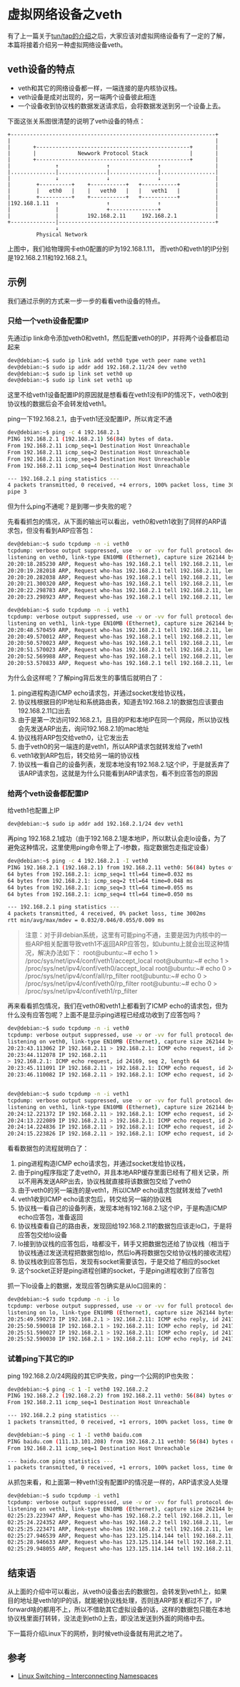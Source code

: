 # 虚拟网络设备之veth

有了上一篇关于[tun/tap的介绍](021_network_tun-tap.md)之后，大家应该对虚拟网络设备有了一定的了解，本篇将接着介绍另一种虚拟网络设备veth。

## veth设备的特点

* veth和其它的网络设备都一样，一端连接的是内核协议栈。
* veth设备是成对出现的，另一端两个设备彼此相连
* 一个设备收到协议栈的数据发送请求后，会将数据发送到另一个设备上去。

下面这张关系图很清楚的说明了veth设备的特点：
```
+----------------------------------------------------------------+
|                                                                |
|       +------------------------------------------------+       |
|       |             Newwork Protocol Stack             |       |
|       +------------------------------------------------+       |
|              ↑               ↑               ↑                 |
|..............|...............|...............|.................|
|              ↓               ↓               ↓                 |
|        +----------+    +-----------+   +-----------+           |
|        |   eth0   |    |   veth0   |   |   veth1   |           |
|        +----------+    +-----------+   +-----------+           |
|192.168.1.11  ↑               ↑               ↑                 |
|              |               +---------------+                 |
|              |         192.168.2.11     192.168.2.1            |
+--------------|-------------------------------------------------+
               ↓
         Physical Network
```
上图中，我们给物理网卡eth0配置的IP为192.168.1.11， 而veth0和veth1的IP分别是192.168.2.11和192.168.2.1。

## 示例
我们通过示例的方式来一步一步的看看veth设备的特点。

### 只给一个veth设备配置IP
先通过ip link命令添加veth0和veth1，然后配置veth0的IP，并将两个设备都启动起来
```bash
dev@debian:~$ sudo ip link add veth0 type veth peer name veth1
dev@debian:~$ sudo ip addr add 192.168.2.11/24 dev veth0
dev@debian:~$ sudo ip link set veth0 up
dev@debian:~$ sudo ip link set veth1 up
```
这里不给veth1设备配置IP的原因就是想看看在veth1没有IP的情况下，veth0收到协议栈的数据后会不会转发给veth1。

ping一下192.168.2.1，由于veth1还没配置IP，所以肯定不通
```bash
dev@debian:~$ ping -c 4 192.168.2.1
PING 192.168.2.1 (192.168.2.1) 56(84) bytes of data.
From 192.168.2.11 icmp_seq=1 Destination Host Unreachable
From 192.168.2.11 icmp_seq=2 Destination Host Unreachable
From 192.168.2.11 icmp_seq=3 Destination Host Unreachable
From 192.168.2.11 icmp_seq=4 Destination Host Unreachable

--- 192.168.2.1 ping statistics ---
4 packets transmitted, 0 received, +4 errors, 100% packet loss, time 3015ms
pipe 3
```

但为什么ping不通呢？是到哪一步失败的呢？

先看看抓包的情况，从下面的输出可以看出，veth0和veth1收到了同样的ARP请求包，但没有看到ARP应答包：
```bash
dev@debian:~$ sudo tcpdump -n -i veth0
tcpdump: verbose output suppressed, use -v or -vv for full protocol decode
listening on veth0, link-type EN10MB (Ethernet), capture size 262144 bytes
20:20:18.285230 ARP, Request who-has 192.168.2.1 tell 192.168.2.11, length 28
20:20:19.282018 ARP, Request who-has 192.168.2.1 tell 192.168.2.11, length 28
20:20:20.282038 ARP, Request who-has 192.168.2.1 tell 192.168.2.11, length 28
20:20:21.300320 ARP, Request who-has 192.168.2.1 tell 192.168.2.11, length 28
20:20:22.298783 ARP, Request who-has 192.168.2.1 tell 192.168.2.11, length 28
20:20:23.298923 ARP, Request who-has 192.168.2.1 tell 192.168.2.11, length 28

dev@debian:~$ sudo tcpdump -n -i veth1
tcpdump: verbose output suppressed, use -v or -vv for full protocol decode
listening on veth1, link-type EN10MB (Ethernet), capture size 262144 bytes
20:20:48.570459 ARP, Request who-has 192.168.2.1 tell 192.168.2.11, length 28
20:20:49.570012 ARP, Request who-has 192.168.2.1 tell 192.168.2.11, length 28
20:20:50.570023 ARP, Request who-has 192.168.2.1 tell 192.168.2.11, length 28
20:20:51.570023 ARP, Request who-has 192.168.2.1 tell 192.168.2.11, length 28
20:20:52.569988 ARP, Request who-has 192.168.2.1 tell 192.168.2.11, length 28
20:20:53.570833 ARP, Request who-has 192.168.2.1 tell 192.168.2.11, length 28
```
为什么会这样呢？了解ping背后发生的事情后就明白了：

1. ping进程构造ICMP echo请求包，并通过socket发给协议栈，
2. 协议栈根据目的IP地址和系统路由表，知道去192.168.2.1的数据包应该要由192.168.2.11口出去
3. 由于是第一次访问192.168.2.1，且目的IP和本地IP在同一个网段，所以协议栈会先发送ARP出去，询问192.168.2.1的mac地址
4. 协议栈将ARP包交给veth0，让它发出去
5. 由于veth0的另一端连的是veth1，所以ARP请求包就转发给了veth1
6. veth1收到ARP包后，转交给另一端的协议栈
7. 协议栈一看自己的设备列表，发现本地没有192.168.2.1这个IP，于是就丢弃了该ARP请求包，这就是为什么只能看到ARP请求包，看不到应答包的原因

### 给两个veth设备都配置IP

给veth1也配置上IP
```bash
dev@debian:~$ sudo ip addr add 192.168.2.1/24 dev veth1
```

再ping 192.168.2.1成功（由于192.168.2.1是本地IP，所以默认会走lo设备，为了避免这种情况，这里使用ping命令带上了-I参数，指定数据包走指定设备）
```bash
dev@debian:~$ ping -c 4 192.168.2.1 -I veth0
PING 192.168.2.1 (192.168.2.1) from 192.168.2.11 veth0: 56(84) bytes of data.
64 bytes from 192.168.2.1: icmp_seq=1 ttl=64 time=0.032 ms
64 bytes from 192.168.2.1: icmp_seq=2 ttl=64 time=0.048 ms
64 bytes from 192.168.2.1: icmp_seq=3 ttl=64 time=0.055 ms
64 bytes from 192.168.2.1: icmp_seq=4 ttl=64 time=0.050 ms

--- 192.168.2.1 ping statistics ---
4 packets transmitted, 4 received, 0% packet loss, time 3002ms
rtt min/avg/max/mdev = 0.032/0.046/0.055/0.009 ms
```

> 注意：对于非debian系统，这里有可能ping不通，主要是因为内核中的一些ARP相关配置导致veth1不返回ARP应答包，如ubuntu上就会出现这种情况，解决办法如下：
> root@ubuntu:~# echo 1 > /proc/sys/net/ipv4/conf/veth1/accept_local
> root@ubuntu:~# echo 1 > /proc/sys/net/ipv4/conf/veth0/accept_local
> root@ubuntu:~# echo 0 > /proc/sys/net/ipv4/conf/all/rp_filter
> root@ubuntu:~# echo 0 > /proc/sys/net/ipv4/conf/veth0/rp_filter
> root@ubuntu:~# echo 0 > /proc/sys/net/ipv4/conf/veth1/rp_filter

再来看看抓包情况，我们在veth0和veth1上都看到了ICMP echo的请求包，但为什么没有应答包呢？上面不是显示ping进程已经成功收到了应答包吗？
```bash
dev@debian:~$ sudo tcpdump -n -i veth0
tcpdump: verbose output suppressed, use -v or -vv for full protocol decode
listening on veth0, link-type EN10MB (Ethernet), capture size 262144 bytes
20:23:43.113062 IP 192.168.2.11 > 192.168.2.1: ICMP echo request, id 24169, seq 1, length 64
20:23:44.112078 IP 192.168.2.11 
> 192.168.2.1: ICMP echo request, id 24169, seq 2, length 64
20:23:45.111091 IP 192.168.2.11 > 192.168.2.1: ICMP echo request, id 24169, seq 3, length 64
20:23:46.110082 IP 192.168.2.11 > 192.168.2.1: ICMP echo request, id 24169, seq 4, length 64


dev@debian:~$ sudo tcpdump -n -i veth1
tcpdump: verbose output suppressed, use -v or -vv for full protocol decode
listening on veth1, link-type EN10MB (Ethernet), capture size 262144 bytes
20:24:12.221372 IP 192.168.2.11 > 192.168.2.1: ICMP echo request, id 24174, seq 1, length 64
20:24:13.222089 IP 192.168.2.11 > 192.168.2.1: ICMP echo request, id 24174, seq 2, length 64
20:24:14.224836 IP 192.168.2.11 > 192.168.2.1: ICMP echo request, id 24174, seq 3, length 64
20:24:15.223826 IP 192.168.2.11 > 192.168.2.1: ICMP echo request, id 24174, seq 4, length 64
```
看看数据包的流程就明白了：

1. ping进程构造ICMP echo请求包，并通过socket发给协议栈，
2. 由于ping程序指定了走veth0，并且本地ARP缓存里面已经有了相关记录，所以不用再发送ARP出去，协议栈就直接将该数据包交给了veth0
3. 由于veth0的另一端连的是veth1，所以ICMP echo请求包就转发给了veth1
4. veth1收到ICMP echo请求包后，转交给另一端的协议栈
5. 协议栈一看自己的设备列表，发现本地有192.168.2.1这个IP，于是构造ICMP echo应答包，准备返回
6. 协议栈查看自己的路由表，发现回给192.168.2.11的数据包应该走lo口，于是将应答包交给lo设备
7. lo接到协议栈的应答包后，啥都没干，转手又把数据包还给了协议栈（相当于协议栈通过发送流程把数据包给lo，然后lo再将数据包交给协议栈的接收流程）
8. 协议栈收到应答包后，发现有socket需要该包，于是交给了相应的socket
9. 这个socket正好是ping进程创建的socket，于是ping进程收到了应答包


抓一下lo设备上的数据，发现应答包确实是从lo口回来的：
```bash
dev@debian:~$ sudo tcpdump -n -i lo
tcpdump: verbose output suppressed, use -v or -vv for full protocol decode
listening on lo, link-type EN10MB (Ethernet), capture size 262144 bytes
20:25:49.590273 IP 192.168.2.1 > 192.168.2.11: ICMP echo reply, id 24177, seq 1, length 64
20:25:50.590018 IP 192.168.2.1 > 192.168.2.11: ICMP echo reply, id 24177, seq 2, length 64
20:25:51.590027 IP 192.168.2.1 > 192.168.2.11: ICMP echo reply, id 24177, seq 3, length 64
20:25:52.590030 IP 192.168.2.1 > 192.168.2.11: ICMP echo reply, id 24177, seq 4, length 64
```
### 试着ping下其它的IP
ping 192.168.2.0/24网段的其它IP失败，ping一个公网的IP也失败：
```bash
dev@debian:~$ ping -c 1 -I veth0 192.168.2.2
PING 192.168.2.2 (192.168.2.2) from 192.168.2.11 veth0: 56(84) bytes of data.
From 192.168.2.11 icmp_seq=1 Destination Host Unreachable

--- 192.168.2.2 ping statistics ---
1 packets transmitted, 0 received, +1 errors, 100% packet loss, time 0ms

dev@debian:~$ ping -c 1 -I veth0 baidu.com
PING baidu.com (111.13.101.208) from 192.168.2.11 veth0: 56(84) bytes of data.
From 192.168.2.11 icmp_seq=1 Destination Host Unreachable

--- baidu.com ping statistics ---
1 packets transmitted, 0 received, +1 errors, 100% packet loss, time 0ms
```

从抓包来看，和上面第一种veth1没有配置IP的情况是一样的，ARP请求没人处理
```bash
dev@debian:~$ sudo tcpdump -i veth1
tcpdump: verbose output suppressed, use -v or -vv for full protocol decode
listening on veth1, link-type EN10MB (Ethernet), capture size 262144 bytes
02:25:23.223947 ARP, Request who-has 192.168.2.2 tell 192.168.2.11, length 28
02:25:24.224352 ARP, Request who-has 192.168.2.2 tell 192.168.2.11, length 28
02:25:25.223471 ARP, Request who-has 192.168.2.2 tell 192.168.2.11, length 28
02:25:27.946539 ARP, Request who-has 123.125.114.144 tell 192.168.2.11, length 28
02:25:28.946633 ARP, Request who-has 123.125.114.144 tell 192.168.2.11, length 28
02:25:29.948055 ARP, Request who-has 123.125.114.144 tell 192.168.2.11, length 28
```

## 结束语
从上面的介绍中可以看出，从veth0设备出去的数据包，会转发到veth1上，如果目的地址是veth1的IP的话，就能被协议栈处理，否则连ARP那关都过不了，IP forward啥的都用不上，所以不借助其它虚拟设备的话，这样的数据包只能在本地协议栈里面打转转，没法走到eth0上去，即没法发送到外面的网络中去。

下一篇将介绍Linux下的网桥，到时候veth设备就有用武之地了。

## 参考

* [Linux Switching – Interconnecting Namespaces](http://www.opencloudblog.com/?p=66)
